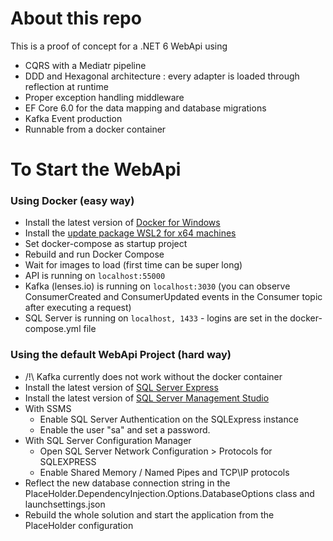 # About this repo

This is a proof of concept for a .NET 6 WebApi using 
* CQRS with a Mediatr pipeline
* DDD and Hexagonal architecture : every adapter is loaded through reflection at runtime
* Proper exception handling middleware
* EF Core 6.0 for the data mapping and database migrations
* Kafka Event production
* Runnable from a docker container

# To Start the WebApi

### Using Docker (easy way)
* Install the latest version of [Docker for Windows](https://docs.docker.com/desktop/install/windows-install/)
* Install the [update package  WSL2 for x64 machines](https://learn.microsoft.com/en-us/windows/wsl/install-manual#step-4---download-the-linux-kernel-update-package)
* Set docker-compose as startup project
* Rebuild and run Docker Compose
* Wait for images to load (first time can be super long)
* API is running on `localhost:55000`
* Kafka (lenses.io) is running on `localhost:3030` (you can observe ConsumerCreated and ConsumerUpdated events in the Consumer topic after executing a request)
* SQL Server is running on `localhost, 1433` - logins are set in the docker-compose.yml file

### Using the default WebApi Project (hard way)
* /!\ Kafka currently does not work without the docker container
* Install the latest version of [SQL Server Express](https://www.microsoft.com/en-us/sql-server/sql-server-downloads)
* Install the latest version of [SQL Server Management Studio](https://learn.microsoft.com/en-us/sql/ssms/download-sql-server-management-studio-ssms?view=sql-server-ver16)
* With SSMS 
  * Enable SQL Server Authentication on the SQLExpress instance
  * Enable the user "sa" and set a password.
* With SQL Server Configuration Manager
  * Open SQL Server Network Configuration > Protocols for SQLEXPRESS
  * Enable Shared Memory / Named Pipes and TCP\IP protocols
* Reflect the new database connection string in the PlaceHolder.DependencyInjection.Options.DatabaseOptions class and launchsettings.json
* Rebuild the whole solution and start the application from the PlaceHolder configuration

